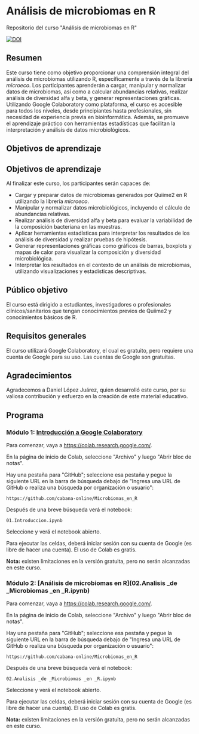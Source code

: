 # Análisis de microbiomas en R

Repositorio del curso "Análisis de microbiomas en R" 


[![DOI](https://zenodo.org/badge/DOI/10.5281/zenodo.13972776.svg)](https://doi.org/10.5281/zenodo.13972776)



## Resumen

Este curso tiene como objetivo proporcionar una comprensión integral del análisis de microbiomas utilizando R, específicamente a través de la librería *microeco*. Los participantes aprenderán a cargar, manipular y normalizar datos de microbiomas, así como a calcular abundancias relativas, realizar análisis de diversidad alfa y beta, y generar representaciones gráficas. Utilizando Google Colaboratory como plataforma, el curso es accesible para todos los niveles, desde principiantes hasta profesionales, sin necesidad de experiencia previa en bioinformática. Además, se promueve el aprendizaje práctico con herramientas estadísticas que facilitan la interpretación y análisis de datos microbiológicos.

## Objetivos de aprendizaje

## Objetivos de aprendizaje

Al finalizar este curso, los participantes serán capaces de:

- Cargar y preparar datos de microbiomas generados por Quiime2 en R utilizando la librería *microeco*.
- Manipular y normalizar datos microbiológicos, incluyendo el cálculo de abundancias relativas.
- Realizar análisis de diversidad alfa y beta para evaluar la variabilidad de la composición bacteriana en las muestras.
- Aplicar herramientas estadísticas para interpretar los resultados de los análisis de diversidad y realizar pruebas de hipótesis.
- Generar representaciones gráficas como gráficos de barras, boxplots y mapas de calor para visualizar la composición y diversidad microbiológica.
- Interpretar los resultados en el contexto de un análisis de microbiomas, utilizando visualizaciones y estadísticas descriptivas.


## Público objetivo

El curso está dirigido a estudiantes, investigadores o profesionales clínicos/sanitarios que tengan conocimientos previos de Quiime2 y conocimientos básicos de R. 

## Requisitos generales

El curso utilizará Google Colaboratory, el cual es gratuito, pero requiere una cuenta de Google para su uso. Las cuentas de Google son gratuitas.

## Agradecimientos

Agradecemos a Daniel López Juárez, quien desarrolló este curso, por su valiosa contribución y esfuerzo en la creación de este material educativo.

## Programa



### Módulo 1: [Introducción a Google Colaboratory](01.Introduccion.ipynb)

Para comenzar, vaya a https://colab.research.google.com/.

En la página de inicio de Colab, seleccione "Archivo" y luego "Abrir bloc de notas". 

Hay una pestaña para "GitHub"; seleccione esa pestaña y pegue la siguiente URL en la barra de búsqueda debajo de "Ingresa una URL de GitHub o realiza una búsqueda por organización o usuario":

`https://github.com/cabana-online/Microbiomas_en_R`


Después de una breve búsqueda verá el notebook:

`01.Introduccion.ipynb`

Seleccione y verá el notebook abierto.

Para ejecutar las celdas, deberá iniciar sesión con su cuenta de Google (es libre de hacer una cuenta). El uso de Colab es gratis. 

**Nota:** existen limitaciones en la versión gratuita, pero no serán alcanzadas en este curso.

### Módulo 2: [Análisis de microbiomas en R](02.Analisis _de _Microbiomas _en _R.ipynb)

Para comenzar, vaya a https://colab.research.google.com/.

En la página de inicio de Colab, seleccione "Archivo" y luego "Abrir bloc de notas". 

Hay una pestaña para "GitHub"; seleccione esa pestaña y pegue la siguiente URL en la barra de búsqueda debajo de "Ingresa una URL de GitHub o realiza una búsqueda por organización o usuario":

`https://github.com/cabana-online/Microbiomas_en_R`


Después de una breve búsqueda verá el notebook:

`02.Analisis _de _Microbiomas _en _R.ipynb`

Seleccione y verá el notebook abierto.

Para ejecutar las celdas, deberá iniciar sesión con su cuenta de Google (es libre de hacer una cuenta). El uso de Colab es gratis. 

**Nota:** existen limitaciones en la versión gratuita, pero no serán alcanzadas en este curso.